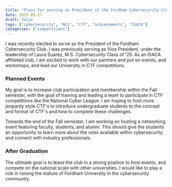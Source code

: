 ```yaml
---
title: "Plans for serving as President of the Fordham Cybersecurity Club"
date: 2025-05-27
draft: false
tags: ["cybersecurity", "NCL", "CTF", "achievements", "ISACA"]
categories: ["competitions"]
---
```


I was recently elected to serve as the President of the Fordham Cybersecurity Club. I was previously serving as Vice President, under the leadership of Laura Suarez, M.S. Cybersecurity Class of '25. As an ISACA affiliated club, I am excited to work with our partners and put on events, and workshops, and lead our University in CTF competitions.

### Planned Events

My goal is to increase club participation and membership within the Fall semester, with the goal of training and leading a team to participate in CTF competitions like the National Cyber League. I am hoping to host more jeopardy style CTF's to introduce undergraduate students to the concept and format of CTF's and how to complete these challenges.

Towards the end of the Fall semester, I am working on hosting a networking event featuring faculty, students, and alumni. This should give the students an opportunity to learn more about the roles available within cybersecurity and connect with industry professionals.

### After Graduation

The ultimate goal is to leave the club in a strong position to host events, and compete on the national scale with other universities. I would like to play a role in raising the stature of Fordham University in the cybersecurity community.